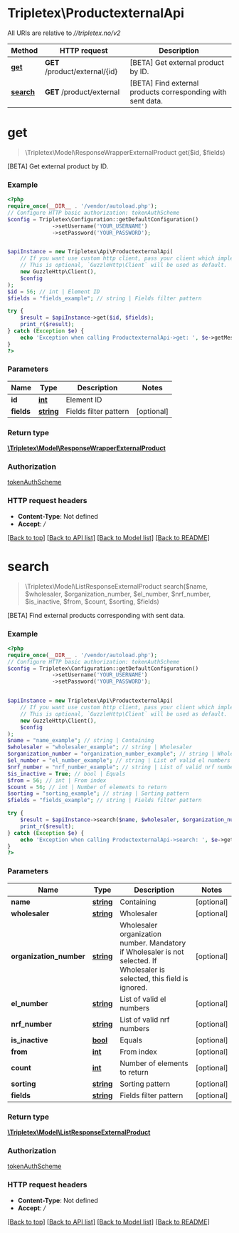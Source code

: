 # Tripletex\ProductexternalApi

All URIs are relative to *//tripletex.no/v2*

Method | HTTP request | Description
------------- | ------------- | -------------
[**get**](ProductexternalApi.md#get) | **GET** /product/external/{id} | [BETA] Get external product by ID.
[**search**](ProductexternalApi.md#search) | **GET** /product/external | [BETA] Find external products corresponding with sent data.

# **get**
> \Tripletex\Model\ResponseWrapperExternalProduct get($id, $fields)

[BETA] Get external product by ID.

### Example
```php
<?php
require_once(__DIR__ . '/vendor/autoload.php');
// Configure HTTP basic authorization: tokenAuthScheme
$config = Tripletex\Configuration::getDefaultConfiguration()
              ->setUsername('YOUR_USERNAME')
              ->setPassword('YOUR_PASSWORD');


$apiInstance = new Tripletex\Api\ProductexternalApi(
    // If you want use custom http client, pass your client which implements `GuzzleHttp\ClientInterface`.
    // This is optional, `GuzzleHttp\Client` will be used as default.
    new GuzzleHttp\Client(),
    $config
);
$id = 56; // int | Element ID
$fields = "fields_example"; // string | Fields filter pattern

try {
    $result = $apiInstance->get($id, $fields);
    print_r($result);
} catch (Exception $e) {
    echo 'Exception when calling ProductexternalApi->get: ', $e->getMessage(), PHP_EOL;
}
?>
```

### Parameters

Name | Type | Description  | Notes
------------- | ------------- | ------------- | -------------
 **id** | [**int**](../Model/.md)| Element ID |
 **fields** | [**string**](../Model/.md)| Fields filter pattern | [optional]

### Return type

[**\Tripletex\Model\ResponseWrapperExternalProduct**](../Model/ResponseWrapperExternalProduct.md)

### Authorization

[tokenAuthScheme](../../README.md#tokenAuthScheme)

### HTTP request headers

 - **Content-Type**: Not defined
 - **Accept**: */*

[[Back to top]](#) [[Back to API list]](../../README.md#documentation-for-api-endpoints) [[Back to Model list]](../../README.md#documentation-for-models) [[Back to README]](../../README.md)

# **search**
> \Tripletex\Model\ListResponseExternalProduct search($name, $wholesaler, $organization_number, $el_number, $nrf_number, $is_inactive, $from, $count, $sorting, $fields)

[BETA] Find external products corresponding with sent data.

### Example
```php
<?php
require_once(__DIR__ . '/vendor/autoload.php');
// Configure HTTP basic authorization: tokenAuthScheme
$config = Tripletex\Configuration::getDefaultConfiguration()
              ->setUsername('YOUR_USERNAME')
              ->setPassword('YOUR_PASSWORD');


$apiInstance = new Tripletex\Api\ProductexternalApi(
    // If you want use custom http client, pass your client which implements `GuzzleHttp\ClientInterface`.
    // This is optional, `GuzzleHttp\Client` will be used as default.
    new GuzzleHttp\Client(),
    $config
);
$name = "name_example"; // string | Containing
$wholesaler = "wholesaler_example"; // string | Wholesaler
$organization_number = "organization_number_example"; // string | Wholesaler organization number. Mandatory if Wholesaler is not selected. If Wholesaler is selected, this field is ignored.
$el_number = "el_number_example"; // string | List of valid el numbers
$nrf_number = "nrf_number_example"; // string | List of valid nrf numbers
$is_inactive = True; // bool | Equals
$from = 56; // int | From index
$count = 56; // int | Number of elements to return
$sorting = "sorting_example"; // string | Sorting pattern
$fields = "fields_example"; // string | Fields filter pattern

try {
    $result = $apiInstance->search($name, $wholesaler, $organization_number, $el_number, $nrf_number, $is_inactive, $from, $count, $sorting, $fields);
    print_r($result);
} catch (Exception $e) {
    echo 'Exception when calling ProductexternalApi->search: ', $e->getMessage(), PHP_EOL;
}
?>
```

### Parameters

Name | Type | Description  | Notes
------------- | ------------- | ------------- | -------------
 **name** | [**string**](../Model/.md)| Containing | [optional]
 **wholesaler** | [**string**](../Model/.md)| Wholesaler | [optional]
 **organization_number** | [**string**](../Model/.md)| Wholesaler organization number. Mandatory if Wholesaler is not selected. If Wholesaler is selected, this field is ignored. | [optional]
 **el_number** | [**string**](../Model/.md)| List of valid el numbers | [optional]
 **nrf_number** | [**string**](../Model/.md)| List of valid nrf numbers | [optional]
 **is_inactive** | [**bool**](../Model/.md)| Equals | [optional]
 **from** | [**int**](../Model/.md)| From index | [optional]
 **count** | [**int**](../Model/.md)| Number of elements to return | [optional]
 **sorting** | [**string**](../Model/.md)| Sorting pattern | [optional]
 **fields** | [**string**](../Model/.md)| Fields filter pattern | [optional]

### Return type

[**\Tripletex\Model\ListResponseExternalProduct**](../Model/ListResponseExternalProduct.md)

### Authorization

[tokenAuthScheme](../../README.md#tokenAuthScheme)

### HTTP request headers

 - **Content-Type**: Not defined
 - **Accept**: */*

[[Back to top]](#) [[Back to API list]](../../README.md#documentation-for-api-endpoints) [[Back to Model list]](../../README.md#documentation-for-models) [[Back to README]](../../README.md)

